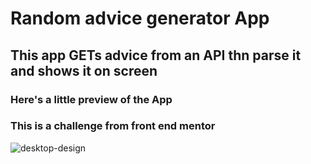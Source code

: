 # Random advice generator App
## This app GETs advice from an API thn parse it and shows it on screen
### Here's a little preview of the App
### This is a challenge from front end mentor
![desktop-design](https://user-images.githubusercontent.com/86738490/156545263-645ab85d-7098-4142-8878-2d8ef89330c0.jpg)

